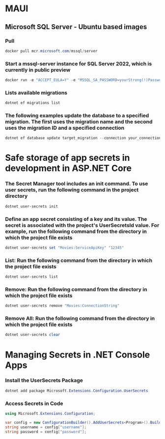 # MAUI
<!--
## Android

![Android](img/Captura%20de%20tela%202022-11-06%20025258.png)

## Windows

![Windows](img/Captura%20de%20tela%202022-11-06%20031055.png)-->

## Microsoft SQL Server - Ubuntu based images

### Pull

```powershell
docker pull mcr.microsoft.com/mssql/server
```

### Start a mssql-server instance for SQL Server 2022, which is currently in public preview

```powershell
docker run -e "ACCEPT_EULA=Y" -e "MSSQL_SA_PASSWORD=yourStrong(!)Password" -p 1433:1433 -d mcr.microsoft.com/mssql/server:2022-latest
```

### Lists available migrations

```powershell
dotnet ef migrations list
```

### The following examples update the database to a specified migration. The first uses the migration name and the second uses the migration ID and a specified connection

```powershell
dotnet ef database update target_migration --connection your_connection_string
```

# Safe storage of app secrets in development in ASP.NET Core

### The Secret Manager tool includes an init command. To use user secrets, run the following command in the project directory

```powershell
dotnet user-secrets init
```

### Define an app secret consisting of a key and its value. The secret is associated with the project's UserSecretsId value. For example, run the following command from the directory in which the project file exists

```powershell
dotnet user-secrets set "Movies:ServiceApiKey" "12345"
```

### List: Run the following command from the directory in which the project file exists

```powershell
dotnet user-secrets list
```

### Remove: Run the following command from the directory in which the project file exists

```powershell
dotnet user-secrets remove "Movies:ConnectionString"
```

### Remove All: Run the following command from the directory in which the project file exists

```powershell
dotnet user-secrets clear
```

# Managing Secrets in .NET Console Apps

### Install the UserSecrets Package

```powershell
dotnet add package Microsoft.Extensions.Configuration.UserSecrets
```

### Access Secrets in Code

```csharp
using Microsoft.Extensions.Configuration;
```

```csharp
var config = new ConfigurationBuilder().AddUserSecrets<Program>().Build();
string username = config["username"];
string password = config["password"];
```
